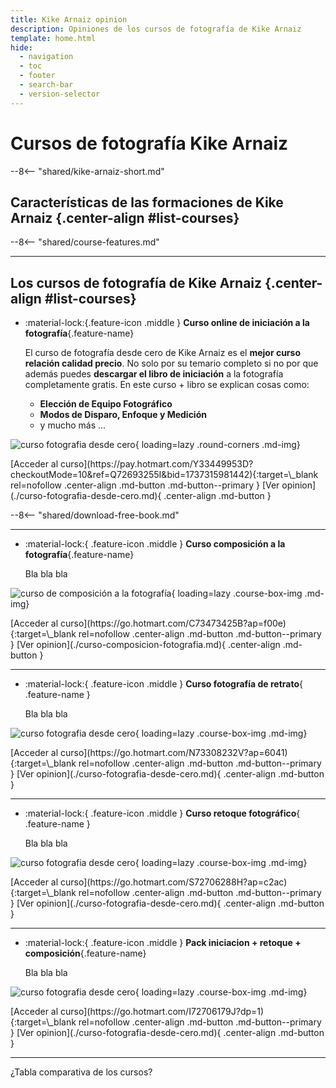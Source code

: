 ```yaml
---
title: Kike Arnaiz opinion
description: Opiniones de los cursos de fotografía de Kike Arnaiz
template: home.html
hide:
  - navigation
  - toc
  - footer
  - search-bar
  - version-selector
---
```


# Cursos de fotografía Kike Arnaiz

--8<-- "shared/kike-arnaiz-short.md"



## Características de las formaciones de Kike Arnaiz {.center-align #list-courses}

--8<-- "shared/course-features.md"

---

## Los cursos de fotografía de Kike Arnaiz {.center-align #list-courses}


<!-- INICIACIÓN A LA FOTOGRAFIA -->

<div class="grid cards no-border no-shadow courses-list" markdown>

-	:material-lock:{.feature-icon .middle } __Curso online de iniciación a la fotografía__{.feature-name}

	El curso de fotografía desde cero de Kike Arnaiz es el **mejor curso relación calidad precio**. No solo por su temario completo si no por que además puedes **descargar el libro de iniciación** a la fotografía completamente gratis.
	En este curso + libro se explican cosas como:

	- **Elección de Equipo Fotográfico**
	- **Modos de Disparo, Enfoque y Medición**
	- y mucho más ...

![curso fotografia desde cero](../../assets/images/curso_iniciacion_fotografia_kike_arnaiz.png){ loading=lazy .round-corners .md-img}

</div>

<div class="center-align" markdown>
[Acceder al curso](https://pay.hotmart.com/Y33449953D?checkoutMode=10&ref=Q72693255I&bid=1737315981442){:target=\_blank rel=nofollow .center-align .md-button .md-button--primary }
[Ver opinion](./curso-fotografia-desde-cero.md){ .center-align .md-button }
</div>


--8<-- "shared/download-free-book.md"


---

<!-- COMPOSICIÓN A LA FOTOGRAFIA -->
<div class="grid cards no-border no-shadow" markdown>

-	:material-lock:{ .feature-icon .middle } __Curso composición a la fotografía__{.feature-name}

	Bla bla bla

![curso de composición a la fotografía](../../assets/images/curso_composicion.jpg){ loading=lazy .course-box-img .md-img}

</div>



<div class="center-align" markdown>
[Acceder al curso](https://go.hotmart.com/C73473425B?ap=f00e){:target=\_blank rel=nofollow .center-align .md-button .md-button--primary }
[Ver opinion](./curso-composicion-fotografia.md){ .center-align .md-button }
</div>

---


<!-- FOTOGRAFIA DE RETRATO -->
<div class="grid cards no-border no-shadow" markdown>

-	:material-lock:{ .feature-icon .middle } __Curso fotografía de retrato__{ .feature-name }

	Bla bla bla

![curso fotografia desde cero](../../assets/images/curso_retrato.jpg){ loading=lazy .course-box-img .md-img}

</div>


<div class="center-align" markdown>
[Acceder al curso](https://go.hotmart.com/N73308232V?ap=6041){:target=\_blank rel=nofollow .center-align .md-button .md-button--primary }
[Ver opinion](./curso-fotografia-desde-cero.md){ .center-align .md-button }
</div>

---

<!-- RETOQUE FOTOGRÁFICO -->
<div class="grid cards no-border no-shadow" markdown>

-	:material-lock:{ .feature-icon .middle } __Curso retoque fotográfico__{ .feature-name }

	Bla bla bla

![curso fotografia desde cero](../../assets/images/curso_retoque.jpg){ loading=lazy .course-box-img .md-img}

</div>



<div class="center-align" markdown>
[Acceder al curso](https://go.hotmart.com/S72706288H?ap=c2ac){:target=\_blank rel=nofollow .center-align .md-button .md-button--primary }
[Ver opinion](./curso-fotografia-desde-cero.md){ .center-align .md-button }
</div>

---


<!-- PACK FOTOGRÁFICO -->
<div class="grid cards no-border no-shadow" markdown>

-	:material-lock:{ .feature-icon .middle } __Pack iniciacion + retoque + composición__{.feature-name}

	Bla bla bla

![curso fotografia desde cero](../../assets/images/pack_curso.jpeg){ loading=lazy .course-box-img .md-img}

</div>



<div class="center-align" markdown>
[Acceder al curso](https://go.hotmart.com/I72706179J?dp=1){:target=\_blank rel=nofollow .center-align .md-button .md-button--primary }
[Ver opinion](./curso-fotografia-desde-cero.md){ .center-align .md-button }
</div>


---


¿Tabla comparativa de los cursos?




